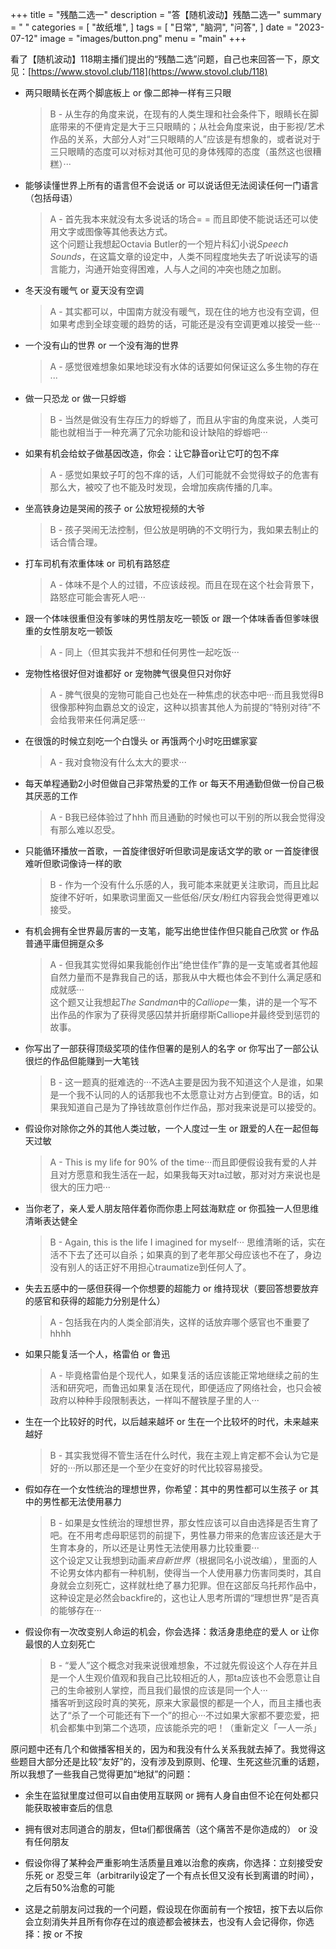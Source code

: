 +++
title = "残酷二选一"
description = "答【随机波动】残酷二选一"
summary = " "
categories = [
    "故纸堆",
]
tags = [
    "日常",
    "脑洞",
    "问答",
]
date = "2023-07-12"
image = "images/button.png"
menu = "main"
+++

看了【随机波动】118期主播们提出的“残酷二选”问题，自己也来回答一下，原文见：[https://www.stovol.club/118](https://www.stovol.club/118)

- 两只眼睛长在两个脚底板上 or 像二郎神一样有三只眼

    >B - 从生存的角度来说，在现有的人类生理和社会条件下，眼睛长在脚底带来的不便肯定是大于三只眼睛的；从社会角度来说，由于影视/艺术作品的关系，大部分人对“三只眼睛的人”应该是有想象的，或者说对于三只眼睛的态度可以对标对其他可见的身体残障的态度（虽然这也很糟糕）···
    
- 能够读懂世界上所有的语言但不会说话 or 可以说话但无法阅读任何一门语言（包括母语）

    >A - 首先我本来就没有太多说话的场合= = 而且即使不能说话还可以使用文字或图像等其他表达方式。<br>
    >这个问题让我想起Octavia Butler的一个短片科幻小说*Speech Sounds*，在这篇文章的设定中，人类不同程度地失去了听说读写的语言能力，沟通开始变得困难，人与人之间的冲突也随之加剧。

- 冬天没有暖气 or 夏天没有空调

    >A - 其实都可以，中国南方就没有暖气，现在住的地方也没有空调，但如果考虑到全球变暖的趋势的话，可能还是没有空调更难以接受一些···

- 一个没有山的世界 or 一个没有海的世界

    >A - 感觉很难想象如果地球没有水体的话要如何保证这么多生物的存在···

- 做一只恐龙 or 做一只蜉蝣

    >B - 当然是做没有生存压力的蜉蝣了，而且从宇宙的角度来说，人类可能也就相当于一种充满了冗余功能和设计缺陷的蜉蝣吧···

- 如果有机会给蚊子做基因改造，你会：让它静音or让它叮的包不痒

    >A - 感觉如果蚊子叮的包不痒的话，人们可能就不会觉得蚊子的危害有那么大，被咬了也不能及时发现，会增加疾病传播的几率。

- 坐高铁身边是哭闹的孩子 or 公放短视频的大爷

    >B - 孩子哭闹无法控制，但公放是明确的不文明行为，我如果去制止的话合情合理。

- 打车司机有浓重体味 or 司机有路怒症

    >A - 体味不是个人的过错，不应该歧视。而且在现在这个社会背景下，路怒症可能会害死人吧···

- 跟一个体味很重但没有爹味的男性朋友吃一顿饭 or 跟一个体味香香但爹味很重的女性朋友吃一顿饭

    >A - 同上（但其实我并不想和任何男性一起吃饭···

- 宠物性格很好但对谁都好 or 宠物脾气很臭但只对你好

    >A - 脾气很臭的宠物可能自己也处在一种焦虑的状态中吧···而且我觉得B很像那种狗血霸总文的设定，这种以损害其他人为前提的“特别对待”不会给我带来任何满足感···

- 在很饿的时候立刻吃一个白馒头 or 再饿两个小时吃田螺家宴

    >A - 我对食物没有什么太大的要求···
- 每天单程通勤2小时但做自己非常热爱的工作 or 每天不用通勤但做一份自己极其厌恶的工作

    >A - B我已经体验过了hhh 而且通勤的时候也可以干别的所以我会觉得没有那么难以忍受。

- 只能循环播放一首歌，一首旋律很好听但歌词是废话文学的歌 or 一首旋律很难听但歌词像诗一样的歌

    >B - 作为一个没有什么乐感的人，我可能本来就更关注歌词，而且比起旋律不好听，如果歌词里面又一些低俗/厌女/粉红内容我会觉得更难以接受。

- 有机会拥有全世界最厉害的一支笔，能写出绝世佳作但只能自己欣赏 or 作品普通平庸但拥趸众多

    >A - 但我其实觉得如果我能创作出“绝世佳作”靠的是一支笔或者其他超自然力量而不是靠我自己的话，那我从中大概也体会不到什么满足感和成就感···<br>
    >这个题又让我想起*The Sandman*中的*Calliope*一集，讲的是一个写不出作品的作家为了获得灵感囚禁并折磨缪斯Calliope并最终受到惩罚的故事。

- 你写出了一部获得顶级奖项的佳作但署的是别人的名字 or 你写出了一部公认很烂的作品但能赚到一大笔钱

    >B - 这一题真的挺难选的···不选A主要是因为我不知道这个人是谁，如果是一个我不认同的人的话那我也不太愿意让对方占到便宜。B的话，如果我知道自己是为了挣钱故意创作烂作品，那对我来说是可以接受的。

- 假设你对除你之外的其他人类过敏，一个人度过一生 or 跟爱的人在一起但每天过敏

    >A - This is my life for 90% of the time···而且即便假设我有爱的人并且对方愿意和我生活在一起，如果我每天对ta过敏，那对对方来说也是很大的压力吧···

- 当你老了，亲人爱人朋友陪伴着你而你患上阿兹海默症 or 你孤独一人但思维清晰表达健全

    >B - Again, this is the life I imagined for myself··· 思维清晰的话，实在活不下去了还可以自杀；如果真的到了老年那父母应该也不在了，身边没有别人的话正好不用担心traumatize到任何人了。

- 失去五感中的一感但获得一个你想要的超能力 or 维持现状（要回答想要放弃的感官和获得的超能力分别是什么）

    >A - 包括我在内的人类全部消失，这样的话放弃哪个感官也不重要了hhhh

- 如果只能复活一个人，格雷伯 or 鲁迅

    >A - 毕竟格雷伯是个现代人，如果复活的话应该能正常地继续之前的生活和研究吧，而鲁迅如果复活在现代，即便适应了网络社会，也只会被政府以种种手段限制表达，一样叫不醒铁屋子里的人···

- 生在一个比较好的时代，以后越来越坏 or 生在一个比较坏的时代，未来越来越好

    >B - 其实我觉得不管生活在什么时代，我在主观上肯定都不会认为它是好的···所以那还是一个至少在变好的时代比较容易接受。

- 假如存在一个女性统治的理想世界，你希望：其中的男性都可以生孩子 or 其中的男性都无法使用暴力

    >B - 如果是女性统治的理想世界，那女性应该可以自由选择是否生育了吧。在不用考虑母职惩罚的前提下，男性暴力带来的危害应该还是大于生育本身的，所以还是让男性无法使用暴力比较重要···<br>
    >这个设定又让我想到动画*来自新世界*（根据同名小说改编），里面的人不论男女体内都有一种机制，使得当一个人使用暴力伤害同类时，其自身就会立刻死亡，这样就杜绝了暴力犯罪。但在这部反乌托邦作品中，这种设定是必然会backfire的，这也让人思考所谓的“理想世界”是否真的能够存在···

- 假设你有一次改变别人命运的机会，你会选择：救活身患绝症的爱人 or 让你最恨的人立刻死亡

    >B - “爱人”这个概念对我来说很难想象，不过就先假设这个人存在并且是一个人生观价值观和我自己比较相近的人，那ta应该也不会愿意让自己的生命被别人掌控，而且我们最恨的应该是同一个人···<br>
    >播客听到这段时真的笑死，原来大家最恨的都是一个人，而且主播也表达了“杀了一个可能还有下一个”的担心···不过如果大家都不要恋爱，把机会都集中到第二个选项，应该能杀完的吧！（重新定义「一人一杀」

原问题中还有几个和做播客相关的，因为和我没有什么关系我就去掉了。我觉得这些题目大部分还是比较“友好”的，没有涉及到原则、伦理、生死这些沉重的话题，所以我想了一些我自己觉得更加“地狱”的问题：

- 余生在监狱里度过但可以自由使用互联网 or 拥有人身自由但不论在何处都只能获取被审查后的信息

- 拥有很对志同道合的朋友，但ta们都很痛苦（这个痛苦不是你造成的） or 没有任何朋友

- 假设你得了某种会严重影响生活质量且难以治愈的疾病，你选择：立刻接受安乐死 or 忍受三年（arbitrarily设定了一个有点长但又没有长到离谱的时间），之后有50%治愈的可能

- 这是之前朋友问过我的一个问题，假设现在你面前有一个按钮，按下去以后你会立刻消失并且所有你存在过的痕迹都会被抹去，也没有人会记得你，你选择：按 or 不按